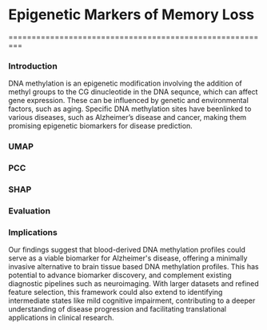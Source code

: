 # Epigenetic Markers of Memory Loss
=========================================================

### Introduction
DNA methylation is an epigenetic modification involving the addition of methyl groups to the CG dinucleotide in the DNA sequnce, which can affect gene expression. These can be influenced by genetic and environmental factors, such as aging. Specific DNA methylation sites have beenlinked to various diseases, such as Alzheimer’s disease and cancer, making them promising epigenetic biomarkers for disease prediction.

### UMAP


### PCC


### SHAP


### Evaluation


### Implications
Our findings suggest that blood-derived DNA methylation profiles could serve as a viable biomarker for Alzheimer's disease, offering a minimally invasive alternative to brain tissue based DNA methylation profiles. This has potential to advance biomarker discovery, and complement existing diagnostic pipelines such as neuroimaging. With larger datasets and refined feature selection, this framework could also extend to identifying intermediate states like mild cognitive impairment, contributing to a deeper understanding of disease progression and facilitating translational applications in clinical research.